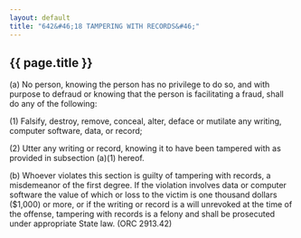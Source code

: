 ```yaml
---
layout: default 
title: "642&#46;18 TAMPERING WITH RECORDS&#46;"
---
```


{{ page.title }}
----------------

​(a) No person, knowing the person has no privilege to do so, and with
purpose to defraud or knowing that the person is facilitating a fraud,
shall do any of the following:

​(1) Falsify, destroy, remove, conceal, alter, deface or mutilate any
writing, computer software, data, or record;

​(2) Utter any writing or record, knowing it to have been tampered with
as provided in subsection (a)(1) hereof.

​(b) Whoever violates this section is guilty of tampering with records,
a misdemeanor of the first degree. If the violation involves data or
computer software the value of which or loss to the victim is one
thousand dollars (\$1,000) or more, or if the writing or record is a
will unrevoked at the time of the offense, tampering with records is a
felony and shall be prosecuted under appropriate State law. (ORC
2913.42)
